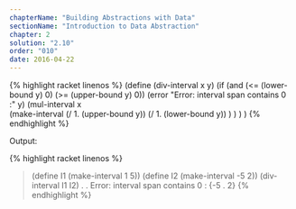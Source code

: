 ```yaml
---
chapterName: "Building Abstractions with Data"
sectionName: "Introduction to Data Abstraction"
chapter: 2
solution: "2.10"
order: "010"
date: 2016-04-22
---
```


{% highlight racket linenos %}
(define (div-interval x y) 
   (if (and (<= (lower-bound y) 0) (>= (upper-bound y) 0)) 
       (error "Error: interval span contains 0 :" y) 
       (mul-interval
                   x  
                   (make-interval
                               (/ 1. (upper-bound y)) 
                               (/ 1. (lower-bound y))
                   )
       )
   )
)
{% endhighlight %}

Output:

{% highlight racket linenos %}
> (define I1 (make-interval 1 5))
>  (define I2 (make-interval -5 2))
> (div-interval I1 I2)
. . Error: interval span contains 0 : {-5 . 2}
{% endhighlight %}